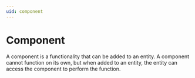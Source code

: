 ```yaml
---
uid: component
---
```


# Component

A component is a functionality that can be added to an entity. A component cannot function on its own, but when added to an entity, the entity can access the component to perform the function.